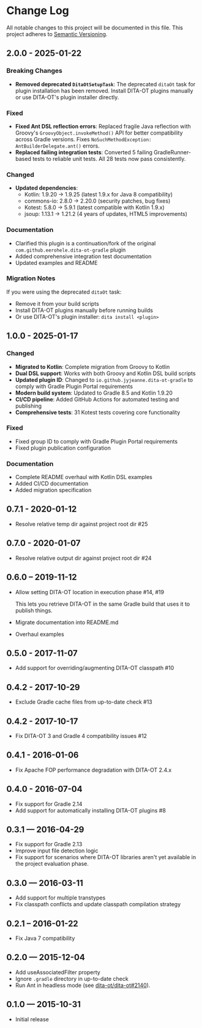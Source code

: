 # Change Log
All notable changes to this project will be documented in this file.
This project adheres to [Semantic Versioning](http://semver.org/).

## 2.0.0 - 2025-01-22

### Breaking Changes
- **Removed deprecated `DitaOtSetupTask`**: The deprecated `ditaOt` task for plugin installation has been removed. Install DITA-OT plugins manually or use DITA-OT's plugin installer directly.

### Fixed
- **Fixed Ant DSL reflection errors**: Replaced fragile Java reflection with Groovy's `GroovyObject.invokeMethod()` API for better compatibility across Gradle versions. Fixes `NoSuchMethodException: AntBuilderDelegate.ant()` errors.
- **Replaced failing integration tests**: Converted 5 failing GradleRunner-based tests to reliable unit tests. All 28 tests now pass consistently.

### Changed
- **Updated dependencies**:
  - Kotlin: 1.9.20 → 1.9.25 (latest 1.9.x for Java 8 compatibility)
  - commons-io: 2.8.0 → 2.20.0 (security patches, bug fixes)
  - Kotest: 5.8.0 → 5.9.1 (latest compatible with Kotlin 1.9.x)
  - jsoup: 1.13.1 → 1.21.2 (4 years of updates, HTML5 improvements)

### Documentation
- Clarified this plugin is a continuation/fork of the original `com.github.eerohele.dita-ot-gradle` plugin
- Added comprehensive integration test documentation
- Updated examples and README

### Migration Notes
If you were using the deprecated `ditaOt` task:
- Remove it from your build scripts
- Install DITA-OT plugins manually before running builds
- Or use DITA-OT's plugin installer: `dita install <plugin>`

## 1.0.0 - 2025-01-17

### Changed
- **Migrated to Kotlin**: Complete migration from Groovy to Kotlin
- **Dual DSL support**: Works with both Groovy and Kotlin DSL build scripts
- **Updated plugin ID**: Changed to `io.github.jyjeanne.dita-ot-gradle` to comply with Gradle Plugin Portal requirements
- **Modern build system**: Updated to Gradle 8.5 and Kotlin 1.9.20
- **CI/CD pipeline**: Added GitHub Actions for automated testing and publishing
- **Comprehensive tests**: 31 Kotest tests covering core functionality

### Fixed
- Fixed group ID to comply with Gradle Plugin Portal requirements
- Fixed plugin publication configuration

### Documentation
- Complete README overhaul with Kotlin DSL examples
- Added CI/CD documentation
- Added migration specification

## 0.7.1 - 2020-01-12
- Resolve relative temp dir against project root dir #25

## 0.7.0 - 2020-01-07
- Resolve relative output dir against project root dir #24

## 0.6.0 – 2019-11-12
- Allow setting DITA-OT location in execution phase #14, #19

  This lets you retrieve DITA-OT in the same Gradle build that uses it to
  publish things.

- Migrate documentation into README.md
- Overhaul examples 

## 0.5.0 - 2017-11-07
- Add support for overriding/augmenting DITA-OT classpath #10

## 0.4.2 - 2017-10-29
- Exclude Gradle cache files from up-to-date check #13

## 0.4.2 - 2017-10-17
- Fix DITA-OT 3 and Gradle 4 compatibility issues #12

## 0.4.1 - 2016-01-06
- Fix Apache FOP performance degradation with DITA-OT 2.4.x

## 0.4.0 - 2016-07-04
- Fix support for Gradle 2.14
- Add support for automatically installing DITA-OT plugins #8

## 0.3.1 — 2016-04-29
- Fix support for Gradle 2.13
- Improve input file detection logic
- Fix support for scenarios where DITA-OT libraries aren't yet available in the
  project evaluation phase.

## 0.3.0 — 2016-03-11
- Add support for multiple transtypes
- Fix classpath conflicts and update classpath compilation strategy

## 0.2.1 – 2016-01-22
- Fix Java 7 compatibility

## 0.2.0 — 2015-12-04
- Add useAssociatedFilter property
- Ignore `.gradle` directory in up-to-date check
- Run Ant in headless mode (see [dita-ot/dita-ot#2140](https://github.com/dita-ot/dita-ot/issues/2140)).

## 0.1.0 — 2015-10-31
- Initial release
